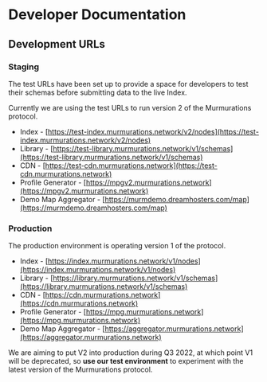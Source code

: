 # Developer Documentation

## Development URLs

### Staging

The test URLs have been set up to provide a space for developers to test their schemas before submitting data to the live Index.

Currently we are using the test URLs to run version 2 of the Murmurations protocol.

- Index - [https://test-index.murmurations.network/v2/nodes](https://test-index.murmurations.network/v2/nodes)
- Library - [https://test-library.murmurations.network/v1/schemas](https://test-library.murmurations.network/v1/schemas)
- CDN - [https://test-cdn.murmurations.network](https://test-cdn.murmurations.network)
- Profile Generator - [https://mpgv2.murmurations.network](https://mpgv2.murmurations.network)
- Demo Map Aggregator - [https://murmdemo.dreamhosters.com/map](https://murmdemo.dreamhosters.com/map)

### Production

The production environment is operating version 1 of the protocol.

- Index - [https://index.murmurations.network/v1/nodes](https://index.murmurations.network/v1/nodes)
- Library - [https://library.murmurations.network/v1/schemas](https://library.murmurations.network/v1/schemas)
- CDN - [https://cdn.murmurations.network](https://cdn.murmurations.network)
- Profile Generator - [https://mpg.murmurations.network](https://mpg.murmurations.network)
- Demo Map Aggregator - [https://aggregator.murmurations.network](https://aggregator.murmurations.network)

We are aiming to put V2 into production during Q3 2022, at which point V1 will be deprecated, so **use our test environment** to experiment with the latest version of the Murmurations protocol.
